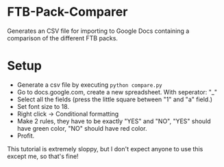 FTB-Pack-Comparer
=================

Generates an CSV file for importing to Google Docs containing a comparison of the different FTB packs.



Setup
=====
* Generate a csv file by executing `python compare.py`
* Go to docs.google.com, create a new spreadsheet. With seperator: "_"
* Select all the fields (press the little square between "1" and "a" field.)
* Set font size to 18.
* Right click -> Conditional formatting
* Make 2 rules, they have to be exactly "YES" and "NO", "YES" should have green color, "NO" should have red color.
* Profit.

This tutorial is extremely sloppy, but I don't expect anyone to use this except me, so that's fine!
